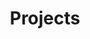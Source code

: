 ---
title: "Projects"
description: "My Software Projects"
slug: "projects"
image:
style:
    background: "#2a9d8f"
    color: "#fff"
---